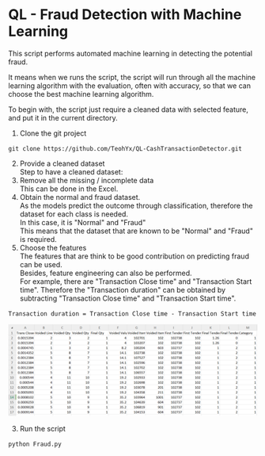 # QL - Fraud Detection with Machine Learning

This script performs automated machine learning in detecting the potential fraud.

It means when we runs the script, the script will run through all the machine learning algorithm with the evaluation, often with accuracy, so that we can choose the best machine learning algorithm. 

To begin with, the script just require a cleaned data with selected feature, and put it in the current directory.

1. Clone the git project
```
git clone https://github.com/TeohYx/QL-CashTransactionDetector.git
```

2. Provide a cleaned dataset <br>
Step to have a cleaned dataset: <br>
1. Remove all the missing / incomplete data <br>
    This can be done in the Excel.
2. Obtain the normal and fraud dataset. <br>
    As the models predict the outcome through classification, therefore the dataset for each class is needed. <br>
    In this case, it is "Normal" and "Fraud" <br>
    This means that the dataset that are known to be "Normal" and "Fraud" is required. <br>
3. Choose the features <br>
    The features that are think to be good contribution on predicting fraud can be used. <br>
    Besides, feature engineering can also be performed. <br>
    For example, there are "Transaction Close time" and "Transaction Start time". Therefore the "Transaction duration" can be obtained by subtracting "Transaction Close time" and "Transaction Start time".
```
Transaction duration = Transaction Close time - Transaction Start time
```
![Example Dataset](screenshot/Example%20Dataset.png)

3. Run the script
```
python Fraud.py
```